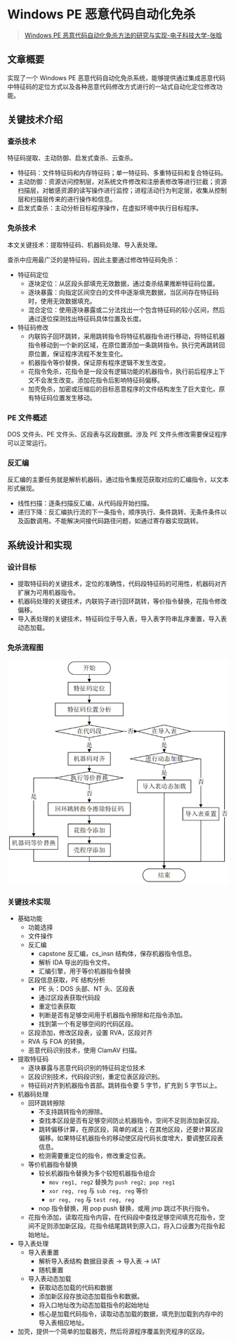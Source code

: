 # Windows PE 恶意代码自动化免杀

> [Windows PE 恶意代码自动化免杀方法的研究与实现-电子科技大学-张晗](https://kns.cnki.net/KCMS/detail/detail.aspx?dbcode=CMFD&dbname=CMFD201802&filename=1018707851.nh&v=MTUzNTh6SlZGMjZGclM0R2RuSnJwRWJQSVI4ZVgxTHV4WVM3RGgxVDNxVHJXTTFGckNVUjdxZlpPZHNGeXprVjc=)

## 文章概要

实现了一个 Windows PE 恶意代码自动化免杀系统，能够提供通过集成恶意代码中特征码的定位方式以及各种恶意代码修改方式进行的一站式自动化定位修改功能。

## 关键技术介绍

### 查杀技术

特征码提取、主动防御、启发式查杀、云查杀。

- 特征码：文件特征码和内存特征码；单一特征码、多重特征码和复合特征码。
- 主动防御：资源访问控制层，对系统文件修改和注册表修改等进行拦截；资源扫描层，对敏感资源的读写操作进行监控；进程活动行为判定层，收集从控制层和扫描层传来的进行操作和信息。
- 启发式查杀：主动分析目标程序操作，在虚拟环境中执行目标程序。

### 免杀技术

本文关键技术：提取特征码、机器码处理、导入表处理。

查杀中应用最广泛的是特征码，因此主要通过修改特征码免杀：

- 特征码定位
  - 逐块定位：从区段头部填充无效数据，通过查杀结果推断特征码位置。
  - 逐块暴露：向指定区间空白的文件中逐渐填充数据，当区间存在特征码时，使用无效数据填充。
  - 混合定位：使用逐块暴露或二分法找出一个包含特征码的较小区间，然后通过逐位探测找出特征码具体位置及长度。
- 特征码修改
  - 内联钩子回环跳转，采用跳转指令将特征机器指令进行移动，将特征机器指令移动到一个新的区域，在原位置添加一条跳转指令。执行完再跳转回原位置，保证程序流程不发生变化。
  - 机器指令等价替换，保证原有程序逻辑不发生改变。
  - 花指令免杀，花指令是一段没有逻辑功能的机器指令，执行前后程序上下文不会发生改变。添加花指令后影响特征码偏移。
  - 加壳免杀，加密或压缩后的目标恶意程序的文件结构发生了巨大变化，原有特征码位置发生移动。

### PE 文件概述

DOS 文件头、PE 文件头、区段表与区段数据。涉及 PE 文件头修改需要保证程序可以正常运行。

### 反汇编

反汇编的主要任务就是解析机器码，通过指令集规范获取对应的汇编指令，以文本形式展现。

- 线性扫描：逐条扫描反汇编，从代码段开始扫描。
- 递归下降：反汇编执行流的下一条指令，顺序执行、条件跳转、无条件条件以及函数调用。不能解决间接代码路径问题，如通过寄存器实现跳转。

## 系统设计和实现

### 设计目标

- 提取特征码的关键技术，定位的准确性，代码段特征码的可用性，机器码对齐扩展为可用机器指令。
- 机器码处理的关键技术，内联钩子进行回环跳转，等价指令替换，花指令修改偏移。
- 导入表处理的关键技术，特征码位于导入表，导入表字符串乱序重置，导入表动态加载。

### 免杀流程图

![](malicious_code_modification.png)

### 关键技术实现

- 基础功能
  - 功能选择
  - 文件操作
  - 反汇编
    - capstone 反汇编，cs_insn 结构体，保存机器指令信息。
    - 解析 IDA 导出的指令文件。
    - 汇编引擎，用于等价机器指令替换
  - 区段信息获取，PE 结构分析
    - PE 头：DOS 头部、NT 头、区段表
    - 通过区段表获取代码段
    - 重定位表获取
    - 判断是否有足够空间用于机器指令擦除和花指令添加。
    - 找到第一个有足够空间的代码区段。
  - 区段添加，修改区段表，设置 RVA，区段对齐
  - RVA 与 FOA 的转换。
  - 恶意代码识别技术，使用 ClamAV 扫描。
- 提取特征码
  - 逐块暴露与恶意代码识别的特征码定位技术
  - 区段识别技术，代码段识别，重定位表区段识别。
  - 特征码对齐到机器指令首部。跳转指令要 5 字节，扩充到 5 字节以上。
- 机器码处理
  - 回环跳转擦除
    - 不支持跳转指令的擦除。
    - 查找本区段是否有足够空间防止机器指令，空间不足则添加新区段。
    - 跳转偏移计算，在原区段，简单的减法；在其他区段，还要计算区段偏移。如果特征机器指令的移动使区段代码长度增大，要调整区段表信息。
    - 检测需要重定位的指令，修改重定位表。
  - 等价机器指令替换
    - 较长机器指令替换为多个较短机器指令组合
      - `mov reg1, reg2` 替换为 `push reg2; pop reg1`
      - `xor reg, reg` 与 `sub reg, reg` 等价
      - `or reg, reg` 与 `test reg, reg`
    - nop 指令替换，用 pop push 替换，或用 jmp 跳过不执行指令。
  - 花指令添加，读取花指令内容，在代码段中查找足够空间填充花指令，空间不足则添加新区段。花指令结尾跳转到原入口，将入口设置为花指令起始地址。
- 导入表处理
  - 导入表重置
    - 解析导入表结构 数据目录表 -> 导入表 -> IAT
    - 随机重置
  - 导入表动态加载
    - 获取动态加载的代码和数据
    - 添加新区段存放动态加载指令和数据。
    - 将入口地址改为动态加载指令的起始地址
    - 核心是加载代码指令，读取动态加载的数据，填充到加载到内存中的导入表相应地址。
- 加壳，提供一个简单的加载器壳，然后将源程序覆盖到壳程序的区段。
